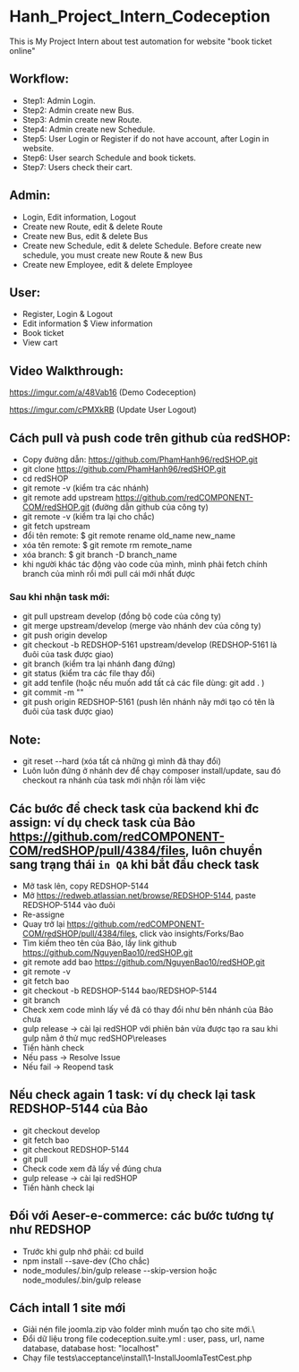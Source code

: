 # Hanh_Project_Intern_Codeception

This is My Project Intern about test automation for website "book ticket online"


## Workflow:
- Step1: Admin Login.
- Step2: Admin create new Bus.
- Step3: Admin create new Route.
- Step4: Admin create new Schedule.
- Step5: User Login or Register if do not have account, after Login in website.
- Step6: User search Schedule and book tickets.
- Step7: Users check their cart.
## Admin:
- Login, Edit information, Logout
- Create new Route, edit & delete Route
- Create new Bus, edit & delete Bus
- Create new Schedule, edit & delete Schedule. Before create new schedule, you must create new Route & new Bus
- Create new Employee, edit & delete Employee
## User:
- Register, Login & Logout
- Edit information $ View information
- Book ticket
- View cart
## Video Walkthrough:
https://imgur.com/a/48Vab16
(Demo Codeception)

https://imgur.com/cPMXkRB
(Update User Logout)

## Cách pull và push code trên github của redSHOP:
- Copy đường dẫn: https://github.com/PhamHanh96/redSHOP.git
- git clone https://github.com/PhamHanh96/redSHOP.git
- cd redSHOP
- git remote -v (kiểm tra các nhánh)
- git remote add upstream https://github.com/redCOMPONENT-COM/redSHOP.git (đường dẫn github của công ty)
- git remote -v (kiểm tra lại cho chắc)
- git fetch upstream
- đổi tên remote:    $ git remote rename old_name new_name
- xóa tên remote:   $ git remote rm remote_name
- xóa branch: $ git branch -D branch_name
- khi người khác tác động vào code của mình, mình phải fetch chính branch của mình rồi mới pull cái mới nhất được
### Sau khi nhận task mới:
- git pull upstream develop (đồng bộ code của công ty)
- git merge upstream/develop (merge vào nhánh dev của công ty)
- git push origin develop
- git checkout -b REDSHOP-5161 upstream/develop (REDSHOP-5161 là đuôi của task được giao)
- git branch (kiểm tra lại nhánh đang đứng)
- git status (kiểm tra các file thay đổi)
- git add tenfile (hoặc nếu muốn add tất cả các file dùng: git add . )
- git commit -m ""
- git push origin REDSHOP-5161 (push lên nhánh nãy mới tạo có tên là đuôi của task được giao)
## Note:
- git reset --hard (xóa tất cả những gì mình đã thay đổi)
- Luôn luôn đứng ở nhánh dev để chạy composer install/update, sau đó checkout ra nhánh của task mới nhận rồi làm việc
## Các bước để check task của backend khi đc assign: ví dụ check task của Bảo https://github.com/redCOMPONENT-COM/redSHOP/pull/4384/files, luôn chuyển sang trạng thái `in QA` khi bắt đầu check task
- Mở task lên, copy REDSHOP-5144
- Mở https://redweb.atlassian.net/browse/REDSHOP-5144, paste REDSHOP-5144 vào đuôi
- Re-assigne
- Quay trở lại https://github.com/redCOMPONENT-COM/redSHOP/pull/4384/files, click vào insights/Forks/Bao
- Tìm kiếm theo tên của Bảo, lấy link github https://github.com/NguyenBao10/redSHOP.git
- git remote add bao https://github.com/NguyenBao10/redSHOP.git
- git remote -v
- git fetch bao
- git checkout -b REDSHOP-5144 bao/REDSHOP-5144
- git branch
- Check xem code mình lấy về đã có thay đổi như bên nhánh của Bảo chưa
- gulp release -> cài lại redSHOP với phiên bản vừa được tạo ra sau khi gulp nằm ở thử mục redSHOP\releases
- Tiến hành check
- Nếu pass -> Resolve Issue
- Nếu fail -> Reopend task
## Nếu check again 1 task: ví dụ check lại task REDSHOP-5144 của Bảo
- git checkout develop
- git fetch bao
- git checkout REDSHOP-5144
- git pull
- Check code xem đã lấy về đúng chưa
- gulp release -> cài lại redSHOP
- Tiến hành check lại
## Đối với Aeser-e-commerce: các bước tương tự như REDSHOP
- Trước khi gulp nhớ phải: cd build
- npm install --save-dev (Cho chắc)
- node_modules/.bin/gulp release --skip-version
  hoặc node_modules/.bin/gulp release
## Cách intall 1 site mới
- Giải nén file joomla.zip vào folder mình muốn tạo cho site mới.\
- Đổi dữ liệu trong file codeception.suite.yml : user, pass, url, name database, database host: "localhost"
- Chạy file tests\acceptance\install\1-InstallJoomlaTestCest.php
